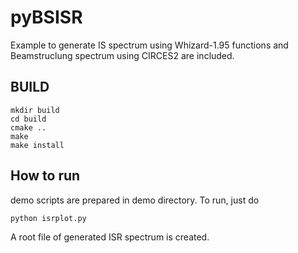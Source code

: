 # pyBSISR 

Example to generate IS spectrum using Whizard-1.95 functions 
and Beamstruclung spectrum using CIRCES2 are included.

## BUILD

```
mkdir build
cd build
cmake ..
make 
make install
```

## How to run

demo scripts are prepared in demo directory. 
To run, just do 

```
python isrplot.py 
```

A root file of generated ISR spectrum is created.

